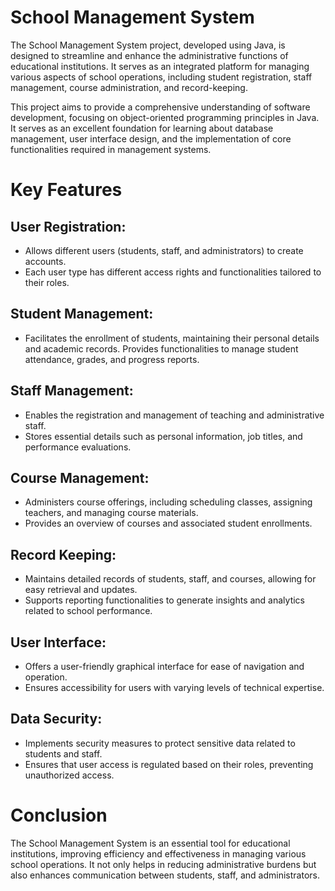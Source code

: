 # School Management System 
The School Management System project, developed using Java, is designed to streamline and enhance the administrative functions of educational institutions. It serves as an integrated platform for managing various aspects of school operations, including student registration, staff management, course administration, and record-keeping. 
  
This project aims to provide a comprehensive understanding of software development, focusing on object-oriented programming principles in Java.
It serves as an excellent foundation for learning about database management, user interface design, and the implementation of core functionalities required in management systems.
# Key Features
## User Registration:

- Allows different users (students, staff, and administrators) to create accounts.
- Each user type has different access rights and functionalities tailored to their roles.

## Student Management:

- Facilitates the enrollment of students, maintaining their personal details and academic records.
Provides functionalities to manage student attendance, grades, and progress reports.

## Staff Management:

- Enables the registration and management of teaching and administrative staff.
- Stores essential details such as personal information, job titles, and performance evaluations.

## Course Management:

- Administers course offerings, including scheduling classes, assigning teachers, and managing course materials.
- Provides an overview of courses and associated student enrollments.
  
## Record Keeping:

- Maintains detailed records of students, staff, and courses, allowing for easy retrieval and updates.
- Supports reporting functionalities to generate insights and analytics related to school performance.

## User Interface:

- Offers a user-friendly graphical interface for ease of navigation and operation.
- Ensures accessibility for users with varying levels of technical expertise.

## Data Security:

- Implements security measures to protect sensitive data related to students and staff.
- Ensures that user access is regulated based on their roles, preventing unauthorized access.
  


# Conclusion
The School Management System is an essential tool for educational institutions, improving efficiency and effectiveness in managing various school operations. It not only helps in reducing administrative burdens but also enhances communication between students, staff, and administrators.
